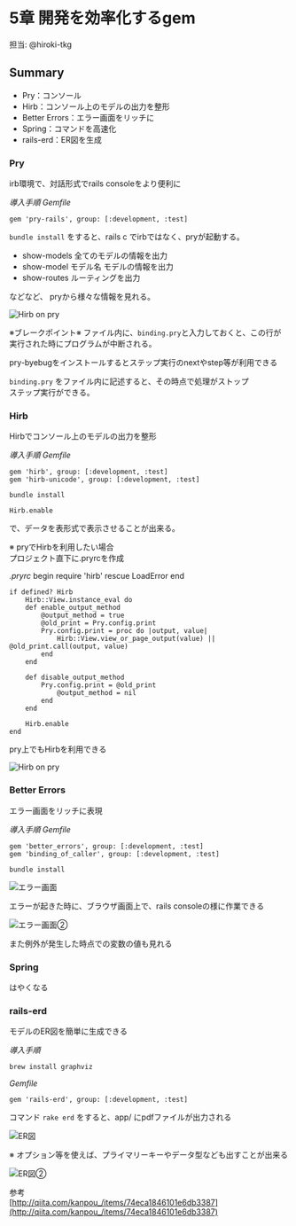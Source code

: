 # 5章 開発を効率化するgem
担当: @hiroki-tkg


## Summary
* Pry：コンソール
* Hirb：コンソール上のモデルの出力を整形
* Better Errors：エラー画面をリッチに
* Spring：コマンドを高速化
* rails-erd：ER図を生成


### Pry
irb環境で、対話形式でrails consoleをより便利に

*導入手順*
*Gemfile*

	gem 'pry-rails', group: [:development, :test]


`bundle install` をすると、rails c でirbではなく、pryが起動する。

* show-models 全てのモデルの情報を出力
* show-model モデル名 モデルの情報を出力
* show-routes ルーティングを出力

などなど、
pryから様々な情報を見れる。

![Hirb on pry](http://hiroki-tkg.com/wp-content/uploads/pry.png)


※ブレークポイント※
ファイル内に、`binding.pry`と入力しておくと、この行が実行された時にプログラムが中断される。

pry-byebugをインストールするとステップ実行のnextやstep等が利用できる

`binding.pry` をファイル内に記述すると、その時点で処理がストップ  
ステップ実行ができる。


### Hirb
Hirbでコンソール上のモデルの出力を整形

*導入手順*
*Gemfile*

	gem 'hirb', group: [:development, :test]
	gem 'hirb-unicode', group: [:development, :test]


`bundle install`

`Hirb.enable`

で、データを表形式で表示させることが出来る。

※ pryでHirbを利用したい場合  
プロジェクト直下に.pryrcを作成

*.pryrc*
	begin                                                                                                                                                     	require 'hirb'
	rescue LoadError
	end

	if defined? Hirb
		Hirb::View.instance_eval do
		def enable_output_method
			@output_method = true
			@old_print = Pry.config.print
			Pry.config.print = proc do |output, value|
				Hirb::View.view_or_page_output(value) || @old_print.call(output, value)
			end
		end

		def disable_output_method
			Pry.config.print = @old_print
				@output_method = nil     
			end
		end

		Hirb.enable
	end                          


pry上でもHirbを利用できる

![Hirb on pry](http://hiroki-tkg.com/wp-content/uploads/hirb.png)



### Better Errors
エラー画面をリッチに表現

*導入手順*
*Gemfile*

	gem 'better_errors', group: [:development, :test]
	gem 'binding_of_caller', group: [:development, :test]


`bundle install`

![エラー画面](http://hiroki-tkg.com/wp-content/uploads/better_errors.png)

エラーが起きた時に、ブラウザ画面上で、rails consoleの様に作業できる

![エラー画面②](http://hiroki-tkg.com/wp-content/uploads/better_errors_2.png)

また例外が発生した時点での変数の値も見れる


### Spring
はやくなる


### rails-erd
モデルのER図を簡単に生成できる

*導入手順*

	brew install graphviz

*Gemfile*

	gem 'rails-erd', group: [:development, :test]

コマンド `rake erd` をすると、app/ にpdfファイルが出力される

![ER図](http://hiroki-tkg.com/wp-content/uploads/er.png)

※ オプション等を使えば、プライマリーキーやデータ型なども出すことが出来る

![ER図②](http://hiroki-tkg.com/wp-content/uploads/er_2.png)

参考  
[http://qiita.com/kanpou_/items/74eca1846101e6db3387](http://qiita.com/kanpou_/items/74eca1846101e6db3387)
